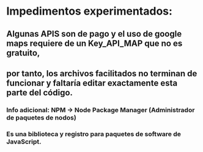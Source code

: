 # Impedimentos experimentados:
## Algunas APIS son de pago y el uso de google maps requiere de un Key_API_MAP que no es gratuito,
## por tanto, los archivos facilitados no terminan de funcionar y faltaría editar exactamente esta parte del código.

### Info adicional: NPM → Node Package Manager (Administrador de paquetes de nodos)
### Es una biblioteca y registro para paquetes de software de JavaScript.
